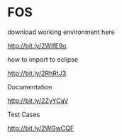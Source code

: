 # FOS

download working environment here

http://bit.ly/2WIfE9o

how to import to eclipse

http://bit.ly/2RhRtJ3

Documentation

http://bit.ly/2ZyYCaV

Test Cases

http://bit.ly/2WGwCQF
